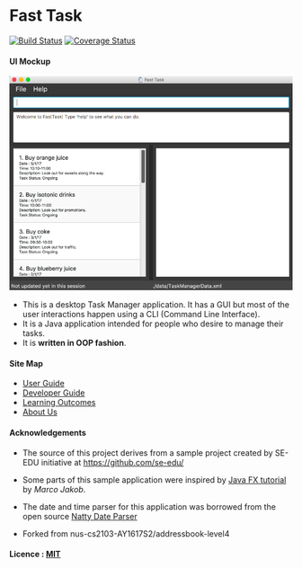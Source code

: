 # Fast Task

[![Build Status](https://travis-ci.org/CS2103JAN2017-F11-B2/main.svg?branch=master)](https://travis-ci.org/CS2103JAN2017-F11-B2/main)
[![Coverage Status](https://coveralls.io/repos/github/CS2103JAN2017-F11-B2/main/badge.svg?branch=master)](https://coveralls.io/github/CS2103JAN2017-F11-B2/main?branch=master)

#### UI Mockup
<img src="docs/images/UIFinal.png" width="600"><br>

* This is a desktop Task Manager application. It has a GUI but most of the user interactions happen using
  a CLI (Command Line Interface).
* It is a Java  application intended for people who desire to manage their tasks.
* It is **written in OOP fashion**. 

#### Site Map
* [User Guide](docs/UserGuide.md)
* [Developer Guide](docs/DeveloperGuide.md)
* [Learning Outcomes](docs/LearningOutcomes.md)
* [About Us](docs/AboutUs.md)

#### Acknowledgements

* The source of this project derives from a sample project created by SE-EDU initiative at https://github.com/se-edu/

* Some parts of this sample application were inspired by
  [Java FX tutorial](http://code.makery.ch/library/javafx-8-tutorial/) by *Marco Jakob*.
  
* The date and time parser for this application was borrowed from the open source [Natty Date Parser](http://natty.joestelmach.com/)
  
* Forked from nus-cs2103-AY1617S2/addressbook-level4

#### Licence : [MIT](LICENSE)
